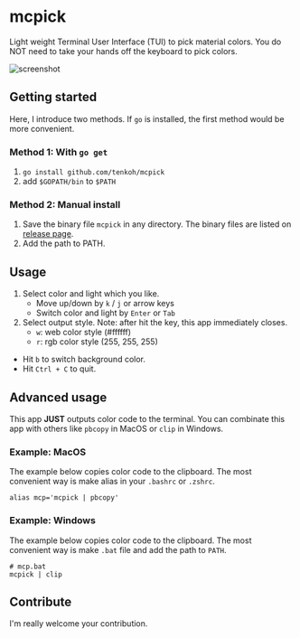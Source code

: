 # mcpick
Light weight Terminal User Interface (TUI) to pick material colors.
You do NOT need to take your hands off the keyboard to pick colors.

![screenshot](https://tenkoh.github.io/static/mcpick_capture.gif)

## Getting started
Here, I introduce two methods. If `go` is installed, the first method would be more convenient.

### Method 1: With `go get`
1. `go install github.com/tenkoh/mcpick`
2. add `$GOPATH/bin` to `$PATH`

### Method 2: Manual install
1. Save the binary file `mcpick` in any directory. The binary files are listed on [release page](https://github.com/tenkoh/mcpick/releases).
1. Add the path to PATH.

## Usage
1. Select color and light which you like.
    - Move up/down by `k` / `j` or arrow keys
    - Switch color and light by `Enter` or `Tab`
2. Select output style. Note: after hit the key, this app immediately closes.
    - `w`: web color style (#ffffff)
    - `r`: rgb color style (255, 255, 255)

- Hit `b` to switch background color.
- Hit `Ctrl + C` to quit.

## Advanced usage
This app **JUST** outputs color code to the terminal. You can combinate this app with others like `pbcopy` in MacOS or `clip` in Windows.

### Example: MacOS
The example below copies color code to the clipboard. The most convenient way is make alias in your `.bashrc` or `.zshrc`.

```shell
alias mcp='mcpick | pbcopy'
```

### Example: Windows
The example below copies color code to the clipboard. The most convenient way is make `.bat` file and add the path to `PATH`.

```shell
# mcp.bat
mcpick | clip
```

## Contribute
I'm really welcome your contribution.